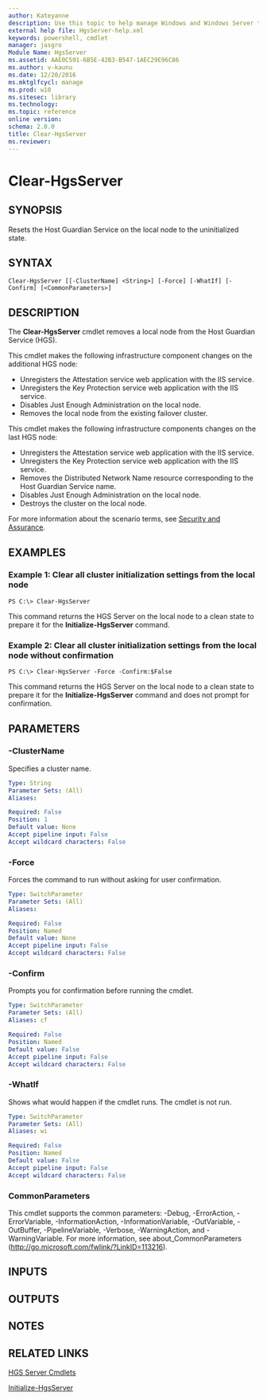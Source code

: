 ```yaml
---
author: Kateyanne
description: Use this topic to help manage Windows and Windows Server technologies with Windows PowerShell.
external help file: HgsServer-help.xml
keywords: powershell, cmdlet
manager: jasgro
Module Name: HgsServer
ms.assetid: AAE0C591-6B5E-42B3-B547-1AEC29E96C86
ms.author: v-kaunu
ms.date: 12/20/2016
ms.mktglfcycl: manage
ms.prod: w10
ms.sitesec: library
ms.technology: 
ms.topic: reference
online version: 
schema: 2.0.0
title: Clear-HgsServer
ms.reviewer:
---
```


# Clear-HgsServer

## SYNOPSIS
Resets the Host Guardian Service on the local node to the uninitialized state.

## SYNTAX

```
Clear-HgsServer [[-ClusterName] <String>] [-Force] [-WhatIf] [-Confirm] [<CommonParameters>]
```

## DESCRIPTION
The **Clear-HgsServer** cmdlet removes a local node from the Host Guardian Service (HGS).

This cmdlet makes the following infrastructure component changes on the additional HGS node: 

- Unregisters the Attestation service web application with the IIS service.
- Unregisters the Key Protection service web application with the IIS service.
- Disables Just Enough Administration on the local node.
- Removes the local node from the existing failover cluster.

This cmdlet makes the following infrastructure components changes on the last HGS node: 

- Unregisters the Attestation service web application with the IIS service.
- Unregisters the Key Protection service web application with the IIS service.
- Removes the Distributed Network Name resource corresponding to the Host Guardian Service name.
- Disables Just Enough Administration on the local node.
- Destroys the cluster on the local node.

For more information about the scenario terms, see [Security and Assurance](http://go.microsoft.com/fwlink/?LinkId=699209).

## EXAMPLES

### Example 1: Clear all cluster initialization settings from the local node
```
PS C:\> Clear-HgsServer
```

This command returns the HGS Server on the local node to a clean state to prepare it for the **Initialize-HgsServer** command.

### Example 2: Clear all cluster initialization settings from the local node without confirmation
```
PS C:\> Clear-HgsServer -Force -Confirm:$False
```

This command returns the HGS Server on the local node to a clean state to prepare it for the **Initialize-HgsServer** command and does not prompt for confirmation.

## PARAMETERS

### -ClusterName
Specifies a cluster name.

```yaml
Type: String
Parameter Sets: (All)
Aliases: 

Required: False
Position: 1
Default value: None
Accept pipeline input: False
Accept wildcard characters: False
```

### -Force
Forces the command to run without asking for user confirmation.

```yaml
Type: SwitchParameter
Parameter Sets: (All)
Aliases: 

Required: False
Position: Named
Default value: None
Accept pipeline input: False
Accept wildcard characters: False
```

### -Confirm
Prompts you for confirmation before running the cmdlet.

```yaml
Type: SwitchParameter
Parameter Sets: (All)
Aliases: cf

Required: False
Position: Named
Default value: False
Accept pipeline input: False
Accept wildcard characters: False
```

### -WhatIf
Shows what would happen if the cmdlet runs.
The cmdlet is not run.

```yaml
Type: SwitchParameter
Parameter Sets: (All)
Aliases: wi

Required: False
Position: Named
Default value: False
Accept pipeline input: False
Accept wildcard characters: False
```

### CommonParameters
This cmdlet supports the common parameters: -Debug, -ErrorAction, -ErrorVariable, -InformationAction, -InformationVariable, -OutVariable, -OutBuffer, -PipelineVariable, -Verbose, -WarningAction, and -WarningVariable. For more information, see about_CommonParameters (http://go.microsoft.com/fwlink/?LinkID=113216).

## INPUTS

## OUTPUTS

## NOTES

## RELATED LINKS

[HGS Server Cmdlets](./hgsserver.md)

[Initialize-HgsServer](./Initialize-HgsServer.md)

